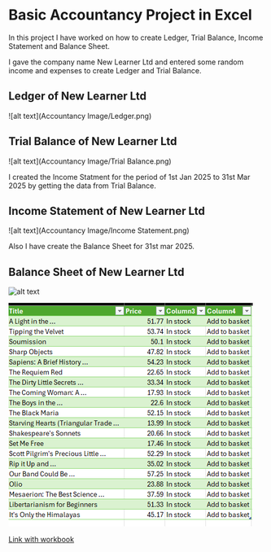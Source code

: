 # Basic Accountancy Project in Excel

In this project I have worked on how to create Ledger, Trial Balance, Income Statement and Balance Sheet.

I gave the company name New Learner Ltd and entered some random income and expenses to create Ledger and Trial Balance.

## Ledger of New Learner Ltd

![alt text](Accountancy Image/Ledger.png)

## Trial Balance of New Learner Ltd

![alt text](Accountancy Image/Trial Balance.png)

I created the Income Statment for the period of 1st Jan 2025 to 31st Mar 2025 by getting the data from Trial Balance.

## Income Statement of New Learner Ltd

![alt text](Accountancy Image/Income Statement.png)

Also I have create the Balance Sheet for 31st mar 2025.

## Balance Sheet of New Learner Ltd

![alt text](AccountancyImage/BalanceSheet.png)


![alt text](Images/Image1.png)


[Link with workbook](https://drive.google.com/file/d/1LnbVKjQvPkocipNViR3mmR_eEb4emrbj/view?usp=drive_link)


